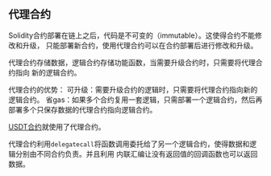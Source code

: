 
## 代理合约

Solidity合约部署在链上之后，代码是不可变的（immutable）。这使得合约不能修改和升级，
只能部署新合约，使用代理合约可以在合约部署后进行修改和升级。

代理合约存储数据，逻辑合约存储功能函数，当需要升级合约时，只需要将代理合约指向
新的逻辑合约。

代理合约的优势：
可升级：需要升级合约的逻辑时，只需要将代理合约指向新的逻辑合约。
省gas：如果多个合约复用一套逻辑，只需部署一个逻辑合约，然后再部署多个只保存数据的代理合约指向逻辑合约。

[USDT合约](https://etherscan.io/token/0xa0b86991c6218b36c1d19d4a2e9eb0ce3606eb48#code)就使用了代理合约。

代理合约利用`delegatecall`将函数调用委托给了另一个逻辑合约，使得数据和逻辑分别由不同合约负责。并且利用
内联汇编让没有返回值的回调函数也可以返回数据。



